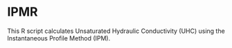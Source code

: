# IPMR
This R script calculates Unsaturated Hydraulic Conductivity (UHC) using the Instantaneous Profile Method (IPM).
